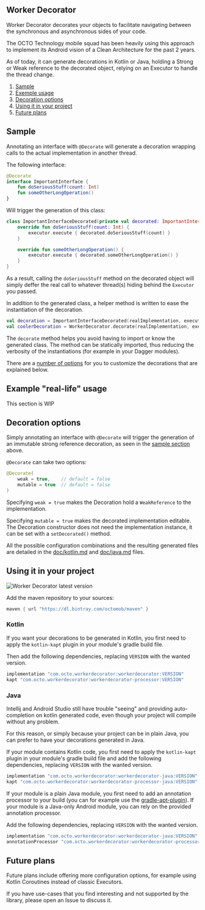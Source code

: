 Worker Decorator
---

Worker Decorator decorates your objects to facilitate navigating between the synchronous and asynchronous sides of your code.

The OCTO Technology mobile squad has been heavily using this approach to implement its Android vision of a Clean Architecture for the past 2 years.

As of today, it can generate decorations in Kotlin or Java, holding a Strong or Weak reference to the decorated object, relying on an Executor to handle the thread change.

1. [Sample](#sample)
2. [Exemple usage](#real-usage)
3. [Decoration options](#options)
4. [Using it in your project](#using)
5. [Future plans](#future)

## <a name="quick-usage"></a>Sample
Annotating an interface with `@Decorate` will generate a decoration wrapping calls to the actual implementation in another thread.

The following interface:

```kotlin
@Decorate
interface ImportantInterface {
    fun doSeriousStuff(count: Int)
    fun someOtherLongOperation()
}
```

Will trigger the generation of this class:

```kotlin
class ImportantInterfaceDecorated(private val decorated: ImportantInterface, private val executor: Executor) : ImportantInterface {
    override fun doSeriousStuff(count: Int) {
        executor.execute { decorated.doSeriousStuff(count) }
    }

    override fun someOtherLongOperation() {
        executor.execute { decorated.someOtherLongOperation() }
    }
}
```

As a result, calling the `doSeriousStuff` method on the decorated object will simply deffer the real call to whatever thread(s) hiding behind the `Executor` you passed.

In addition to the generated class, a helper method is written to ease the instantiation of the decoration.

```kotlin
val decoration = ImportantInterfaceDecorated(realImplementation, executor)    // "Natural" way
val coolerDecoration = WorkerDecorator.decorate(realImplementation, executor) // Helper method way
```

The `decorate` method helps you avoid having to import or know the generated class. The method can be statically imported, thus reducing the verbosity of the instantiations (for example in your Dagger modules).

There are a [number of options](#options) for you to customize the decorations that are explained below.

## <a name="real-usage"></a>Example "real-life" usage
This section is WIP

## <a name="options"></a>Decoration options
Simply annotating an interface with `@Decorate` will trigger the generation of an immutable strong reference decoration, as seen in the [sample section](#sample) above.

`@Decorate` can take two options:

```kotlin
@Decorate(
    weak = true,    // default = false
    mutable = true  // default = false
)
```

Specifying `weak = true` makes the Decoration hold a `WeakReference` to the implementation.

Specifying `mutable = true` makes the decorated implementation editable. The Decoration constructor does not need the implementation instance, it can be set with a `setDecorated()` method.

All the possible configuration combinations and the resulting generated files are detailed in the [doc/kotlin.md](doc/kotlin.md) and [doc/java.md](doc/java.md) files.

## <a name="using"></a>Using it in your project
![Worker Decorator latest version][badge]

Add the maven repository to your sources:

```groovy
maven { url "https://dl.bintray.com/octomob/maven" }
```

### Kotlin
If you want your decorations to be generated in Kotlin, you first need to apply the `kotlin-kapt` plugin in your module's gradle build file.

Then add the following dependencies, replacing `VERSION` with the wanted version.

```groovy
implementation "com.octo.workerdecorator:workerdecorator:VERSION"
kapt "com.octo.workerdecorator:workerdecorator-processor:VERSION"
```

### Java
Intellij and Android Studio still have trouble "seeing" and providing auto-completion on kotlin generated code, even though your project will compile without any problem.

For this reason, or simply because your project can be in plain Java, you can prefer to have your decorations generated in Java.

If your module contains Kotlin code, you first need to apply the `kotlin-kapt` plugin in your module's gradle build file and add the following dependencies, replacing `VERSION` with the wanted version.

```groovy
implementation "com.octo.workerdecorator:workerdecorator-java:VERSION"
kapt "com.octo.workerdecorator:workerdecorator-processor-java:VERSION"
```

If your module is a plain Java module, you first need to add an annotation processor to your build (you can for example use the [gradle-apt-plugin](https://github.com/tbroyer/gradle-apt-plugin)). If your module is a Java-only Android module, you can rely on the provided annotation processor.

Add the following dependencies, replacing `VERSION` with the wanted version.

```groovy
implementation "com.octo.workerdecorator:workerdecorator-java:VERSION"
annotationProcessor "com.octo.workerdecorator:workerdecorator-processor-java:VERSION"
```

## <a name="future"></a>Future plans
Future plans include offering more configuration options, for example using Kotlin Coroutines instead of classic Executors.

If you have use-cases that you find interesting and not supported by the library, please open an Issue to discuss it.

[badge]: https://api.bintray.com/packages/octomob/maven/workerdecorator/images/download.svg "Latest version badge"